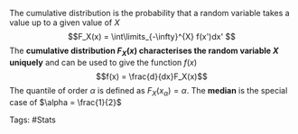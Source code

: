 The cumulative distribution is the probability that a random variable takes a value up to a given value of $X$
$$F_X(x) = \int\limits_{-\infty}^{X} f(x')dx' $$
The  **cumulative distribution $F_{X}(x)$ characterises the random variable $X$ uniquely** and can be used to give the function $f(x)$
$$f(x) = \frac{d}{dx}F_X(x)$$
The quantile of order $\alpha$ is defined as $F_X(x_{\alpha}) = \alpha$. The **median** is the special case of $\alpha = \frac{1}{2}$

Tags: #Stats 